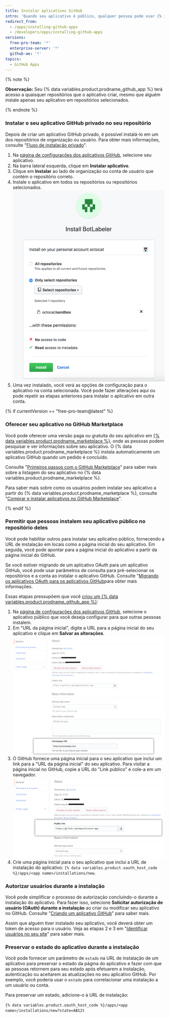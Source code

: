 ```yaml
---
title: Instalar aplicativos GitHub
intro: 'Quando seu aplicativo é público, qualquer pessoa pode usar {% if currentVersion == "free-pro-team@latest" %} o {% data variables.product.prodname_marketplace %} ou {% endif %}uma URL de instalação para instalar o aplicativo no seu repositório. Quando seu app é privado, somente você pode instalar o aplicativo em repositórios que você possui.'
redirect_from:
  - /apps/installing-github-apps
  - /developers/apps/installing-github-apps
versions:
  free-pro-team: '*'
  enterprise-server: '*'
  github-ae: '*'
topics:
  - GitHub Apps
---
```

{% note %}

**Observação:** Seu {% data variables.product.prodname_github_app %} terá acesso a quaisquer repositórios que o aplicativo criar, mesmo que alguém instale apenas seu aplicativo em repositórios selecionados.

{% endnote %}

### Instalar o seu aplicativo GitHub privado no seu repositório

Depois de criar um aplicativo GitHub privado, é possível instalá-lo em um dos repositórios de organização ou usuário. Para obter mais informações, consulte "[Fluxo de instalação privado](/apps/managing-github-apps/making-a-github-app-public-or-private/#private-installation-flow)".

1. Na [página de configurações dos aplicativos GitHub](https://github.com/settings/apps), selecione seu aplicativo.
2. Na barra lateral esquerda, clique em **Instalar aplicativo**.
3. Clique em **Instalar** ao lado de organização ou conta de usuário que contém o repositório correto.
4. Instale o aplicativo em todos os repositórios ou repositórios selecionados. ![Permissões de instalação do aplicativo](/assets/images/install_permissions.png)
5. Uma vez instalado, você verá as opções de configuração para o aplicativo na conta selecionada. Você pode fazer alterações aqui ou pode repetir as etapas anteriores para instalar o aplicativo em outra conta.

{% if currentVersion == "free-pro-team@latest" %}
### Oferecer seu aplicativo no GitHub Marketplace

Você pode oferecer uma versão paga ou gratuita do seu aplicativo em [{% data variables.product.prodname_marketplace %}](https://github.com/marketplace), onde as pessoas podem pesquisar e ver informações sobre seu aplicativo. O {% data variables.product.prodname_marketplace %} instala automaticamente um aplicativo GitHub quando um pedido é concluído.

Consulte "[Primeiros passos com o GitHub Marketplace](/marketplace/getting-started/)" para saber mais sobre a listagem do seu aplicativo no {% data variables.product.prodname_marketplace %}.

Para saber mais sobre como os usuários podem instalar seu aplicativo a partir do {% data variables.product.prodname_marketplace %}, consulte "[Comprar e instalar aplicativos no GitHub Marketplace](/articles/purchasing-and-installing-apps-in-github-marketplace)".

{% endif %}

### Permitir que pessoas instalem seu aplicativo público no repositório deles

Você pode habilitar outros para instalar seu aplicativo público, fornecendo a URL de instalação em locais como a página inicial do seu aplicativo. Em seguida, você pode apontar para a página inicial do aplicativo a partir da página inicial do GitHub.

 Se você estiver migrando de um aplicativo OAuth para um aplicativo GitHub, você pode usar parâmetros de consulta para pré-selecionar os repositórios e a conta ao instalar o aplicativo GitHub. Consulte "[Migrando os aplicativos OAuth para os aplicativos GitHub](/apps/migrating-oauth-apps-to-github-apps/)para obter mais informações.

Essas etapas pressupõem que você [criou um {% data variables.product.prodname_github_app %}](/apps/building-github-apps/):

1. Na [página de configurações dos aplicativos GitHub](https://github.com/settings/apps), selecione o aplicativo público que você deseja configurar para que outras pessoas instalem.
2. Em "URL da página inicial", digite a URL para a página inicial do seu aplicativo e clique em **Salvar as alterações**. ![URL da página inicial](/assets/images/github-apps/github_apps_homepageURL.png)
3. O GitHub fornece uma página inicial para o seu aplicativo que inclui um link para a "URL da página inicial" do seu aplicativo. Para visitar a página inicial no GitHub, copie a URL do "Link público" e cole-a em um navegador. ![Link público](/assets/images/github-apps/github_apps_public_link.png)
4. Crie uma página inicial para o seu aplicativo que inclui a URL de instalação do aplicativo: `{% data variables.product.oauth_host_code %}/apps/<app name>/installations/new`.

### Autorizar usuários durante a instalação

Você pode simplificar o processo de autorização concluindo-o durante a instalação do aplicativo. Para fazer isso, selecione **Solicitar autorização de usuário (OAuth) durante a instalação** ao criar ou modificar seu aplicativo no GitHub. Consulte "[Criando um aplicativo GitHub](/apps/building-github-apps/creating-a-github-app/)" para saber mais.

Assim que alguém tiver instalado seu aplicativo, você deverá obter um token de acesso para o usuário. Veja as etapas 2 e 3 em "[Identificar usuários no seu site](/apps/building-github-apps/identifying-and-authorizing-users-for-github-apps/#identifying-users-on-your-site)" para saber mais.
### Preservar o estado do aplicativo durante a instalação

Você pode fornecer um parâmetro de `estado` na URL de instalação de um aplicativo para preservar o estado da página do aplicativo e fazer com que as pessoas retornem para seu estado após efetuarem a instalação, autenticação ou aceitarem as atualizações no seu aplicativo GitHub. Por exemplo, você poderia usar o `estado` para correlacionar uma instalação a um usuário ou conta.

Para preservar um estado, adicione-o à URL de instalação:

`{% data variables.product.oauth_host_code %}/apps/<app name>/installations/new?state=AB12t`
